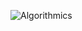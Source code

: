 ![Algorithmics](https://user-images.githubusercontent.com/85102606/222018508-0acca539-5fe0-42c5-bade-a4e5f0db80a7.svg)
